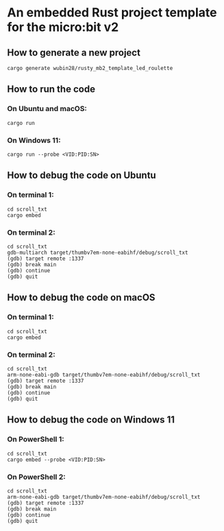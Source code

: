 # An embedded Rust project template for the micro:bit v2

## How to generate a new project
```
cargo generate wubin28/rusty_mb2_template_led_roulette
```

## How to run the code

### On Ubuntu and macOS:
```
cargo run
```

### On Windows 11:
```
cargo run --probe <VID:PID:SN>
```

## How to debug the code on Ubuntu

### On terminal 1:
```
cd scroll_txt
cargo embed
```

### On terminal 2:
```
cd scroll_txt
gdb-multiarch target/thumbv7em-none-eabihf/debug/scroll_txt
(gdb) target remote :1337
(gdb) break main
(gdb) continue
(gdb) quit
```

## How to debug the code on macOS

### On terminal 1:
```
cd scroll_txt
cargo embed
```

### On terminal 2:
```
cd scroll_txt
arm-none-eabi-gdb target/thumbv7em-none-eabihf/debug/scroll_txt
(gdb) target remote :1337
(gdb) break main
(gdb) continue
(gdb) quit
```

## How to debug the code on Windows 11

### On PowerShell 1:
```
cd scroll_txt
cargo embed --probe <VID:PID:SN>
```

### On PowerShell 2:
```
cd scroll_txt
arm-none-eabi-gdb target/thumbv7em-none-eabihf/debug/scroll_txt
(gdb) target remote :1337
(gdb) break main
(gdb) continue
(gdb) quit
```
